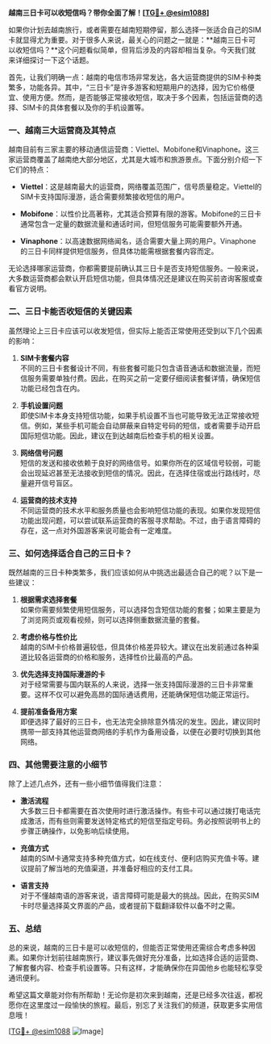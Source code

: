 **越南三日卡可以收短信吗？带你全面了解！[[TG💪+ @esim1088](https://t.me/s/esim1088)]**

如果你计划去越南旅行，或者需要在越南短期停留，那么选择一张适合自己的SIM卡就显得尤为重要。对于很多人来说，最关心的问题之一就是：**越南三日卡可以收短信吗？**这个问题看似简单，但背后涉及的内容却相当复杂。今天我们就来详细探讨一下这个话题。

首先，让我们明确一点：越南的电信市场非常发达，各大运营商提供的SIM卡种类繁多，功能各异。其中，“三日卡”是许多游客和短期用户的选择，因为它价格便宜、使用方便。然而，是否能够正常接收短信，取决于多个因素，包括运营商的选择、SIM卡的具体套餐以及你的手机设置等。

### 一、越南三大运营商及其特点

越南目前有三家主要的移动通信运营商：Viettel、Mobifone和Vinaphone。这三家运营商覆盖了越南绝大部分地区，尤其是大城市和旅游景点。下面分别介绍一下它们的特点：

- **Viettel**：这是越南最大的运营商，网络覆盖范围广，信号质量稳定。Viettel的SIM卡支持国际漫游，适合需要频繁接收短信的用户。
  
- **Mobifone**：以性价比高著称，尤其适合预算有限的游客。Mobifone的三日卡通常包含一定量的数据流量和通话时间，但短信服务可能需要额外开通。

- **Vinaphone**：以高速数据网络闻名，适合需要大量上网的用户。Vinaphone的三日卡同样提供短信服务，但具体功能需根据套餐内容而定。

无论选择哪家运营商，你都需要提前确认其三日卡是否支持短信服务。一般来说，大多数运营商都会默认开启短信功能，但具体情况还是建议在购买前咨询客服或查看官方说明。

### 二、三日卡能否收短信的关键因素

虽然理论上三日卡应该可以收发短信，但实际上能否正常使用还受到以下几个因素的影响：

1. **SIM卡套餐内容**  
   不同的三日卡套餐设计不同，有些套餐可能只包含语音通话和数据流量，而短信服务需要单独付费。因此，在购买之前一定要仔细阅读套餐详情，确保短信功能已经包含在内。

2. **手机设置问题**  
   即使SIM卡本身支持短信功能，如果手机设置不当也可能导致无法正常接收短信。例如，某些手机可能会自动屏蔽来自特定号码的短信，或者需要手动开启国际短信功能。因此，建议在到达越南后检查手机的相关设置。

3. **网络信号问题**  
   短信的发送和接收依赖于良好的网络信号。如果你所在的区域信号较弱，可能会出现延迟甚至无法接收到短信的情况。因此，在选择住宿或出行路线时，尽量避开信号盲区。

4. **运营商的技术支持**  
   不同运营商的技术水平和服务质量也会影响短信功能的表现。如果你发现短信功能出现问题，可以尝试联系运营商的客服寻求帮助。不过，由于语言障碍的存在，这一点对外国游客来说可能会有一定难度。

### 三、如何选择适合自己的三日卡？

既然越南的三日卡种类繁多，我们应该如何从中挑选出最适合自己的呢？以下是一些建议：

1. **根据需求选择套餐**  
   如果你需要频繁使用短信服务，可以选择包含短信功能的套餐；如果主要是为了浏览网页或观看视频，则可以选择侧重数据流量的套餐。

2. **考虑价格与性价比**  
   越南的SIM卡价格普遍较低，但具体价格差异较大。建议在出发前通过各种渠道比较各运营商的价格和服务，选择性价比最高的产品。

3. **优先选择支持国际漫游的卡**  
   对于经常需要与国内联系的人来说，选择一张支持国际漫游的三日卡非常重要。这样不仅可以避免高昂的国际通话费用，还能确保短信功能正常运行。

4. **提前准备备用方案**  
   即便选择了最好的三日卡，也无法完全排除意外情况的发生。因此，建议同时携带一部支持其他运营商网络的手机作为备用设备，以便在必要时切换到其他网络。

### 四、其他需要注意的小细节

除了上述几点外，还有一些小细节值得我们注意：

- **激活流程**  
  大多数三日卡都需要在首次使用时进行激活操作。有些卡可以通过拨打电话完成激活，而有些则需要发送特定格式的短信至指定号码。务必按照说明书上的步骤正确操作，以免影响后续使用。

- **充值方式**  
  越南的SIM卡通常支持多种充值方式，如在线支付、便利店购买充值卡等。建议提前了解当地的充值渠道，并准备好相应的支付工具。

- **语言支持**  
  对于不懂越南语的游客来说，语言障碍可能是最大的挑战。因此，在购买SIM卡时尽量选择英文界面的产品，或者提前下载翻译软件以备不时之需。

### 五、总结

总的来说，越南的三日卡是可以收短信的，但能否正常使用还需综合考虑多种因素。如果你计划前往越南旅行，建议事先做好充分准备，比如选择合适的运营商、了解套餐内容、检查手机设置等。只有这样，才能确保你在异国他乡也能轻松享受通讯便利。

希望这篇文章能对你有所帮助！无论你是初次来到越南，还是已经多次往返，都祝愿你在这里度过一段愉快的旅程。最后，别忘了关注我们的频道，获取更多实用信息哦！

[[TG💪+ @esim1088](https://t.me/s/esim1088) ![Image](https://i.postimg.cc/4NQfJmqS/Snipaste-2025-05-13-00-14-12.png)]